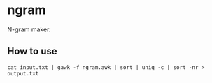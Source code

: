 ngram
=====

N-gram maker.

How to use
----------

    cat input.txt | gawk -f ngram.awk | sort | uniq -c | sort -nr > output.txt
